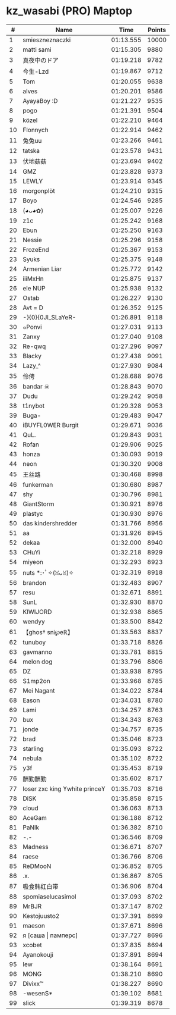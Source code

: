 # kz_wasabi (PRO) Maptop

|  # | Name | Time | Points |
|-------------- | -------------- | -------------- | -------------- | 
| 1 | smieszneznaczki | 01:13.555 | 10000 | 
| 2 | matti sami | 01:15.305 | 9880 | 
| 3 | 真夜中のドア | 01:19.218 | 9782 | 
| 4 | 今生-Lzd | 01:19.867 | 9712 | 
| 5 | Tom | 01:20.055 | 9638 | 
| 6 | alves | 01:20.201 | 9586 | 
| 7 | AyayaBoy :D | 01:21.227 | 9535 | 
| 8 | pogo | 01:21.391 | 9504 | 
| 9 | közel | 01:22.210 | 9464 | 
| 10 | Flonnych | 01:22.914 | 9462 | 
| 11 | 兔兔uu | 01:23.266 | 9461 | 
| 12 | tatska | 01:23.578 | 9431 | 
| 13 | 伏地菇菇 | 01:23.694 | 9402 | 
| 14 | GMZ | 01:23.828 | 9373 | 
| 15 | LEWLY | 01:23.914 | 9345 | 
| 16 | morgonplöt | 01:24.210 | 9315 | 
| 17 | Boyo | 01:24.546 | 9285 | 
| 18 | (◕ᴗ◕✿) | 01:25.007 | 9226 | 
| 19 | z1c | 01:25.242 | 9168 | 
| 20 | Ebun | 01:25.250 | 9163 | 
| 21 | Nessie | 01:25.296 | 9158 | 
| 22 | FrozeEnd | 01:25.367 | 9153 | 
| 23 | Syuks | 01:25.375 | 9148 | 
| 24 | Armenian Liar | 01:25.772 | 9142 | 
| 25 | iiiMxHn | 01:25.875 | 9137 | 
| 26 | ele NUP | 01:25.938 | 9132 | 
| 27 | Ostab | 01:26.227 | 9130 | 
| 28 | Avt = D | 01:26.352 | 9125 | 
| 29 | -}{0}{0JI_SLaYeR- | 01:26.891 | 9118 | 
| 30 | ๑Ponvi | 01:27.031 | 9113 | 
| 31 | Zanxy | 01:27.040 | 9108 | 
| 32 | Re-qwq | 01:27.296 | 9097 | 
| 33 | Blacky | 01:27.438 | 9091 | 
| 34 | Lazy_^ | 01:27.930 | 9084 | 
| 35 | 伶俜 | 01:28.688 | 9076 | 
| 36 | bandar ☠ | 01:28.843 | 9070 | 
| 37 | Dudu | 01:29.242 | 9058 | 
| 38 | t1nybot | 01:29.328 | 9053 | 
| 39 | Buga- | 01:29.483 | 9047 | 
| 40 | iBUYFL0WER Burgit | 01:29.671 | 9036 | 
| 41 | QuL. | 01:29.843 | 9031 | 
| 42 | Rofan | 01:29.906 | 9025 | 
| 43 | honza | 01:30.093 | 9019 | 
| 44 | neon | 01:30.320 | 9008 | 
| 45 | 王丝路 | 01:30.468 | 8998 | 
| 46 | funkerman | 01:30.680 | 8987 | 
| 47 | shy | 01:30.796 | 8981 | 
| 48 | GiantStorm | 01:30.921 | 8976 | 
| 49 | plastyc | 01:30.930 | 8976 | 
| 50 | das kindershredder | 01:31.766 | 8956 | 
| 51 | aa | 01:31.926 | 8945 | 
| 52 | dekaa | 01:32.000 | 8940 | 
| 53 | CHuYi | 01:32.218 | 8929 | 
| 54 | miyeon | 01:32.293 | 8923 | 
| 55 | nuts *:･ﾟ✧(ꈍᴗꈍ)✧ | 01:32.319 | 8918 | 
| 56 | brandon | 01:32.483 | 8907 | 
| 57 | resu | 01:32.671 | 8891 | 
| 58 | SunL | 01:32.930 | 8870 | 
| 59 | KIWIJORD | 01:32.938 | 8865 | 
| 60 | wendyy | 01:33.500 | 8842 | 
| 61 | 【ghos† snᎥ℘eℝ】 | 01:33.563 | 8837 | 
| 62 | tunuboy | 01:33.718 | 8826 | 
| 63 | gavmanno | 01:33.781 | 8815 | 
| 64 | melon dog | 01:33.796 | 8806 | 
| 65 | DZ | 01:33.938 | 8795 | 
| 66 | S1mp2on | 01:33.968 | 8785 | 
| 67 | Mei Nagant | 01:34.022 | 8784 | 
| 68 | Eason | 01:34.031 | 8780 | 
| 69 | Lami | 01:34.257 | 8763 | 
| 70 | bux | 01:34.343 | 8763 | 
| 71 | jonde | 01:34.757 | 8735 | 
| 72 | brad | 01:35.046 | 8723 | 
| 73 | starling | 01:35.093 | 8722 | 
| 74 | nebula | 01:35.102 | 8722 | 
| 75 | y3f | 01:35.453 | 8719 | 
| 76 | 酬勤酬勤 | 01:35.602 | 8717 | 
| 77 | loser zxc king ϒwhite princeϒ | 01:35.703 | 8716 | 
| 78 | DiSK | 01:35.858 | 8715 | 
| 79 | cloud | 01:36.063 | 8713 | 
| 80 | AceGam | 01:36.188 | 8712 | 
| 81 | PaNlk | 01:36.382 | 8710 | 
| 82 | -.- | 01:36.546 | 8709 | 
| 83 | Madness | 01:36.671 | 8707 | 
| 84 | raese | 01:36.766 | 8706 | 
| 85 | ReDMooN | 01:36.852 | 8705 | 
| 86 | .x. | 01:36.867 | 8705 | 
| 87 | 吸食韩红白带 | 01:36.906 | 8704 | 
| 88 | spomiaselucasimol | 01:37.093 | 8702 | 
| 89 | MrBJR | 01:37.147 | 8702 | 
| 90 | Kestojuusto2 | 01:37.391 | 8699 | 
| 91 | maeson | 01:37.671 | 8696 | 
| 92 | я [саша \| памперс] | 01:37.727 | 8696 | 
| 93 | xcobet | 01:37.835 | 8694 | 
| 94 | Ayanokouji | 01:37.891 | 8694 | 
| 95 | lew | 01:38.164 | 8691 | 
| 96 | MONG | 01:38.210 | 8690 | 
| 97 | Divixx™ | 01:38.227 | 8690 | 
| 98 | -wesenS* | 01:39.102 | 8681 | 
| 99 | slick | 01:39.319 | 8678 | 

